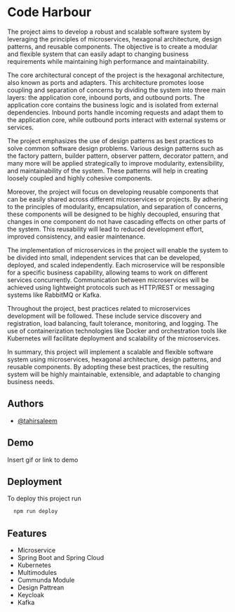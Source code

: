 
# Code Harbour

The project aims to develop a robust and scalable software system by leveraging the principles of microservices, hexagonal architecture, design patterns, and reusable components. The objective is to create a modular and flexible system that can easily adapt to changing business requirements while maintaining high performance and maintainability.

The core architectural concept of the project is the hexagonal architecture, also known as ports and adapters. This architecture promotes loose coupling and separation of concerns by dividing the system into three main layers: the application core, inbound ports, and outbound ports. The application core contains the business logic and is isolated from external dependencies. Inbound ports handle incoming requests and adapt them to the application core, while outbound ports interact with external systems or services.

The project emphasizes the use of design patterns as best practices to solve common software design problems. Various design patterns such as the factory pattern, builder pattern, observer pattern, decorator pattern, and many more will be applied strategically to improve modularity, extensibility, and maintainability of the system. These patterns will help in creating loosely coupled and highly cohesive components.

Moreover, the project will focus on developing reusable components that can be easily shared across different microservices or projects. By adhering to the principles of modularity, encapsulation, and separation of concerns, these components will be designed to be highly decoupled, ensuring that changes in one component do not have cascading effects on other parts of the system. This reusability will lead to reduced development effort, improved consistency, and easier maintenance.

The implementation of microservices in the project will enable the system to be divided into small, independent services that can be developed, deployed, and scaled independently. Each microservice will be responsible for a specific business capability, allowing teams to work on different services concurrently. Communication between microservices will be achieved using lightweight protocols such as HTTP/REST or messaging systems like RabbitMQ or Kafka.

Throughout the project, best practices related to microservices development will be followed. These include service discovery and registration, load balancing, fault tolerance, monitoring, and logging. The use of containerization technologies like Docker and orchestration tools like Kubernetes will facilitate deployment and scalability of the microservices.

In summary, this project will implement a scalable and flexible software system using microservices, hexagonal architecture, design patterns, and reusable components. By adopting these best practices, the resulting system will be highly maintainable, extensible, and adaptable to changing business needs.




## Authors

- [@tahirsaleem](https://www.github.com/developer.tahir.saleem)



## Demo

Insert gif or link to demo


## Deployment

To deploy this project run

```bash
  npm run deploy
```



## Features

- Microservice 
- Spring Boot and Spring Cloud
- Kubernetes
- Multimodules
- Cummunda Module 
- Design Pattrean 
- Keycloak
- Kafka  

